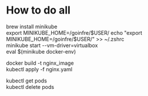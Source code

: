 # How to do all

brew install minikube  
export MINIKUBE_HOME=/goinfre/$USER/  
echo "export MINIKUBE_HOME=/goinfre/$USER/" >> ~/.zshrc  
minikube start --vm-driver=virtualbox  
eval $(minikube docker-env)  
  
docker build -t nginx_image  
kubectl apply -f nginx.yaml  
  
kubectl get pods  
kubectl delete pods  